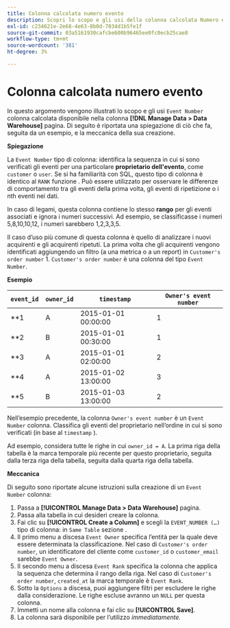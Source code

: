 ```yaml
---
title: Colonna calcolata numero evento
description: Scopri lo scopo e gli usi della colonna calcolata Numero evento .
exl-id: c234621e-2e68-4e63-8b0d-7034d1b5fe1f
source-git-commit: 03a5161930cafcbe600b96465ee0fc0ecb25cae8
workflow-type: tm+mt
source-wordcount: '381'
ht-degree: 3%

---
```


# Colonna calcolata numero evento

In questo argomento vengono illustrati lo scopo e gli usi `Event Number` colonna calcolata disponibile nella colonna **[!DNL Manage Data > Data Warehouse]** pagina. Di seguito è riportata una spiegazione di ciò che fa, seguita da un esempio, e la meccanica della sua creazione.

**Spiegazione**

La `Event Number` tipo di colonna: identifica la sequenza in cui si sono verificati gli eventi per una particolare **proprietario dell&#39;evento**, come `customer` o `user`. Se si ha familiarità con SQL, questo tipo di colonna è identico al `RANK` funzione . Può essere utilizzato per osservare le differenze di comportamento tra gli eventi della prima volta, gli eventi di ripetizione o i nth eventi nei dati.

In caso di legami, questa colonna contiene lo stesso **rango** per gli eventi associati e ignora i numeri successivi. Ad esempio, se classificasse i numeri 5,8,10,10,12, i numeri sarebbero 1,2,3,3,5.

Il caso d’uso più comune di questa colonna è quello di analizzare i nuovi acquirenti e gli acquirenti ripetuti. La prima volta che gli acquirenti vengono identificati aggiungendo un filtro (a una metrica o a un report) in `Customer's order number` 1. `Customer's order number` è una colonna del tipo `Event Number`.

**Esempio**

| **`event_id`** | **`owner_id`** | **`timestamp`** | **`Owner's event number`** |
|--- |--- |--- |--- |
| **1 | A | 2015-01-01 00:00:00 | 1 |
| **2 | B | 2015-01-01 00:30:00 | 1 |
| **3 | A | 2015-01-01 02:00:00 | 2 |
| **4 | A | 2015-01-02 13:00:00 | 3 |
| **5 | B | 2015-01-03 13:00:00 | 2 |

Nell’esempio precedente, la colonna `Owner's event number` è un `Event Number` colonna. Classifica gli eventi del proprietario nell’ordine in cui si sono verificati (in base al `timestamp` ).

Ad esempio, considera tutte le righe in cui `owner_id = A`. La prima riga della tabella è la marca temporale più recente per questo proprietario, seguita dalla terza riga della tabella, seguita dalla quarta riga della tabella.

**Meccanica**

Di seguito sono riportate alcune istruzioni sulla creazione di un `Event Number` colonna:

1. Passa a **[!UICONTROL Manage Data > Data Warehouse]** pagina.
1. Passa alla tabella in cui desideri creare la colonna.
1. Fai clic su **[!UICONTROL Create a Column]** e scegli la `EVENT_NUMBER (…)` tipo di colonna: in `Same Table` sezione .
1. Il primo menu a discesa `Event Owner` specifica l’entità per la quale deve essere determinata la classificazione. Nel caso di `Customer's order number`, un identificatore del cliente come `customer_id` o `customer_email` sarebbe `Event Owner`.
1. Il secondo menu a discesa `Event Rank` specifica la colonna che applica la sequenza che determina il rango della riga. Nel caso di `Customer's order number`, `created_at` la marca temporale è `Event Rank`.
1. Sotto la `Options` a discesa, puoi aggiungere filtri per escludere le righe dalla considerazione. Le righe escluse avranno un `NULL` per questa colonna.
1. Immetti un nome alla colonna e fai clic su **[!UICONTROL Save]**.
1. La colonna sarà disponibile per l’utilizzo _immediatamente._
